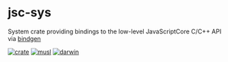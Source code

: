 # jsc-sys
System crate providing bindings to the low-level JavaScriptCore C/C++ API via [bindgen](https://github.com/rust-lang/rust-bindgen)

[![crate](https://img.shields.io/crates/v/jscjs_sys.svg)](https://crates.io/crates/jscjs-sys)
[![musl](https://github.com/drtychai/jsc-sys/workflows/musl/badge.svg?branch=dev)](https://github.com/drtychai/jsc-sys/actions?query=workflow:musl)
[![darwin](https://github.com/drtychai/jsc-sys/workflows/darwin/badge.svg?branch=dev)](https://github.com/drtychai/jsc-sys/actions?query=workflow:darwin)
